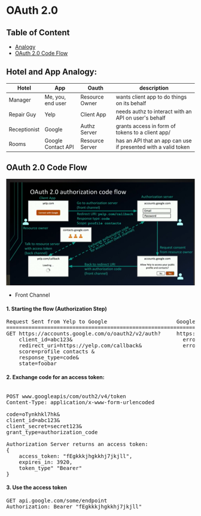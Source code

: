 
# OAuth 2.0 

## Table of Content
* [Analogy](#Hotel-and-App-Analogy)
* [OAuth 2.0 Code Flow](OAuth-2.0-Code-Flow)



## Hotel and App  Analogy:


| Hotel | App  | Oauth | description |
| --- |--------| -----|-------------|
|Manager|Me, you, end user|Resource Owner|wants client app to do things on its behalf|
|Repair Guy|Yelp|Client App |needs authz to interact with an API on user's behalf|
|Receptionist|Google|Authz Server|grants access in form of tokens to a client app/
|Rooms|Google Contact API|Resource Server|has an API that an app can use if presented with a valid token|

## OAuth 2.0 Code Flow

![OAuth 2.0 Code Flow](codeFlow.PNG)

* Front Channel 

#### 1. Starting the flow (Authorization Step)
<pre>
Request Sent from Yelp to Google                      Google to Yelp on No Consent        On Consent from user
===========================================================================================================
GET https://accounts.google.com/o/oauth2/v2/auth?     https://yelp.com/callback?         https://yelp.com/callback?           
	client_id=abc123&                                   error=access_denied&                code=oTynkhkl7hk&
	redirect_uri=https://yelp.com/callback&             error_description=The user did      state=foobar
	score=profile contacts &                                not consent
	response_type=code&
	state=foobar
</pre>

#### 2. Exchange code for an access token:
<pre>

POST www.googleapis/com/outh2/v4/token
Content-Type: application/x-www-form-urlencoded

code=oTynkhkl7hk&
client_id=abc123&
client_secret=secret123&
grant_type=authorization_code

Authorization Server returns an access token:
{
	access_token: "fEgkkkjhgkkhj7jkjll",
	expires_in: 3920,
	token_type" "Bearer"
}
</pre>
#### 3. Use the access token
<pre>
GET api.google.com/some/endpoint
Authorization: Bearer "fEgkkkjhgkkhj7jkjll"
</pre>